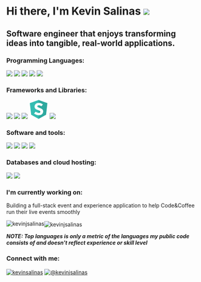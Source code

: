 # Hi there, I'm Kevin Salinas <img src="https://raw.githubusercontent.com/MartinHeinz/MartinHeinz/master/wave.gif" width="45">


## Software engineer that enjoys transforming ideas into tangible, real-world applications.

### Programming Languages: 
<img src="https://cdn.jsdelivr.net/gh/devicons/devicon/icons/css3/css3-plain-wordmark.svg" width="50"/> <img src="https://cdn.jsdelivr.net/gh/devicons/devicon/icons/html5/html5-plain-wordmark.svg" width="50"/> <img src="https://cdn.jsdelivr.net/gh/devicons/devicon/icons/javascript/javascript-plain.svg" width="50"/> <img src="https://cdn.jsdelivr.net/gh/devicons/devicon/icons/python/python-original-wordmark.svg" width="50"/> <img src="https://cdn.jsdelivr.net/gh/devicons/devicon/icons/swift/swift-original.svg" width="50" />

### Frameworks and Libraries: 
<img src="https://cdn.jsdelivr.net/gh/devicons/devicon/icons/react/react-original-wordmark.svg" width="50"/> <img src="https://miro.medium.com/v2/resize:fit:438/1*0G5zu7CnXdMT9pGbYUTQLQ.png" width="100"/> <img src="https://cdn.jsdelivr.net/gh/devicons/devicon/icons/tailwindcss/tailwindcss-plain.svg" width="50" /> <img src="https://raw.githubusercontent.com/ngx-semantic/ngx-semantic-docs/master/src/assets/images/logo.png" width="50" /> <img src="https://hakin9.org/wp-content/uploads/2019/08/connect-a-flask-app-to-a-mysql-database-with-sqlalchemy-and-pymysql.jpg" width="140" />

### Software and tools:
<img src="https://www.nicepng.com/png/full/178-1787413_outsystems-now-on-github-github-logo-black-background.png" width="50" /> <img src="https://cdn.jsdelivr.net/gh/devicons/devicon/icons/vscode/vscode-original-wordmark.svg" width="50"/> <img src="https://cdn.jsdelivr.net/gh/devicons/devicon/icons/git/git-original.svg" width="50" /> <img src="https://cdn.jsdelivr.net/gh/devicons/devicon/icons/npm/npm-original-wordmark.svg" width="50"/>

### Databases and cloud hosting:
<img src="https://cdn.jsdelivr.net/gh/devicons/devicon/icons/sqlite/sqlite-original.svg" width="50"/> <img src="https://cdn.jsdelivr.net/gh/devicons/devicon/icons/mysql/mysql-original-wordmark.svg" width="50" />

### I'm currently working on:
Building a full-stack event and experience application to help Code&Coffee run their live events smoothly

<p><img align="left" src="https://github-readme-stats.vercel.app/api/top-langs?username=kevinjsalinas&show_icons=true&locale=en&layout=compact" alt="kevinjsalinas" /></p>

<!-- <p>&nbsp;<img align="center" src="https://github-readme-stats.vercel.app/api?username=kevinjsalinas&show_icons=true&locale=en" alt="kevinjsalinas" /></p>
 -->
<p><img align="center" src="https://github-readme-streak-stats.herokuapp.com/?user=kevinjsalinas&" alt="kevinjsalinas" /></p>

<strong>*NOTE: Top languages is only a metric of the languages my public code consists of and doesn't reflect experience or skill level*</strong>


<h3 align="left">Connect with me:</h3>
<p align="left">
<a href="https://linkedin.com/in/kevinsalinas" target="blank"><img align="center" src="https://cdn.jsdelivr.net/gh/devicons/devicon/icons/linkedin/linkedin-original.svg" alt="kevinsalinas" width="50" /></a>
<a href="https://medium.com/@kevinjsalinas" target="blank"><img align="center" src="https://miro.medium.com/v2/resize:fit:1400/1*psYl0y9DUzZWtHzFJLIvTw.png" alt="@kevinjsalinas" width="45" /></a>
</p>

<!--
**kevinjsalinas/kevinjsalinas** is a ✨ _special_ ✨ repository because its `README.md` (this file) appears on your GitHub profile.

Here are some ideas to get you started:

- 🔭 I’m currently working on ...
- 🌱 I’m currently learning ...
- 👯 I’m looking to collaborate on ...
- 🤔 I’m looking for help with ...
- 💬 Ask me about ...
- 📫 How to reach me: ...
- 😄 Pronouns: ...
- ⚡ Fun fact: ...
-->
